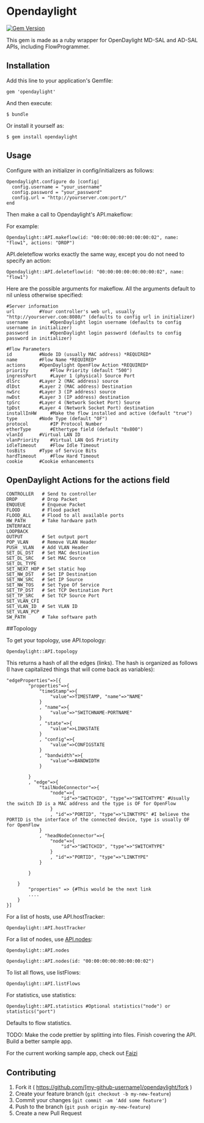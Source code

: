 # Opendaylight

[![Gem Version](https://badge.fury.io/rb/opendaylight.svg)](http://badge.fury.io/rb/opendaylight)

This gem is made as a ruby wrapper for OpenDaylight MD-SAL and AD-SAL APIs, including FlowProgrammer.

## Installation

Add this line to your application's Gemfile:

    gem 'opendaylight'

And then execute:

    $ bundle

Or install it yourself as:

    $ gem install opendaylight

## Usage

Configure with an initializer in config/initializers as follows:

    Opendaylight.configure do |config|
      config.username = "your_username"
      config.password = "your_password"
      config.url = "http://yourserver.com:port/"
    end

Then make a call to Opendaylight's API.makeflow:

For example:

    Opendaylight::API.makeflow(id: "00:00:00:00:00:00:00:02", name: "flow1", actions: "DROP")

API.deleteflow works exactly the same way, except you do not need to specify an action:

    Opendaylight::API.deleteflow(id: "00:00:00:00:00:00:00:02", name: "flow1")

Here are the possible arguments for makeflow. All the arguments default to nil unless otherwise specified:

    #Server information
    url			#Your controller's web url, usually "http://yourserver.com:8080/" (defaults to config url in initializer)
    username		#OpenDaylight login username (defaults to config username in initializer)
    password		#OpenDaylight login password (defaults to config password in initializer)

    #Flow Parameters
    id			#Node ID (usually MAC address) *REQUIRED*
    name		#Flow Name *REQUIRED*
    actions		#OpenDaylight OpenFlow Action *REQUIRED*
    priority		#Flow Priority (default "500")
    ingressPort		#Layer 1 (physical) Source Port
    dlSrc		#Layer 2 (MAC address) source
    dlDst		#Layer 2 (MAC address) Destination
    nwSrc		#Layer 3 (IP address) source
    nwDst		#Layer 3 (IP address) destination
    tpSrc		#Layer 4 (Network Socket Port) Source
    tpDst		#Layer 4 (Network Socket Port) destination
    installInHW		#Make the flow installed and active (default "true")
    type		#Node Type (default "OF")
    protocol		#IP Protocol Number
    etherType		#Ethertype field (default "0x800")
    vlanId		#Virtual LAN ID
    vlanPriority	#Virtual LAN QoS Priotity
    idleTimeout		#Flow Idle Timeout
    tosBits		#Type of Service Bits
    hardTimeout		#Flow Hard Timeout
    cookie		#Cookie enhancements


## OpenDaylight Actions for the actions field

    CONTROLLER   # Send to controller
    DROP         # Drop Packet
    ENQUEUE      # Enqueue Packet
    FLOOD        # Flood packet
    FLOOD_ALL    # Flood to all available ports
    HW_PATH      # Take hardware path
    INTERFACE
    LOOPBACK
    OUTPUT       # Set output port
    POP_VLAN     # Remove VLAN Header
    PUSH _VLAN   # Add VLAN Header
    SET_DL_DST   # Set MAC destination
    SET_DL_SRC   # Set MAC Source
    SET_DL_TYPE
    SET_NEXT_HOP # Set static hop
    SET_NW_DST   # Set IP Destination
    SET_NW_SRC   # Set IP Source
    SET_NW_TOS   # Set Type Of Service
    SET_TP_DST   # Set TCP Destination Port
    SET_TP_SRC   # Set TCP Source Port
    SET_VLAN_CFI
    SET_VLAN_ID  # Set VLAN ID
    SET_VLAN_PCP
    SW_PATH      # Take software path

##Topology

To get your topology, use API.topology:

    Opendaylight::API.topology

This returns a hash of all the edges (links). The hash is organized as follows (I have capitalized things that will come back as variables):

    "edgeProperties"=>[{
            "properties"=>{
                "timeStamp"=>{
                    "value"=>TIMESTAMP, "name"=>"NAME"
                }
                , "name"=>{
                    "value"=>"SWITCHNAME-PORTNAME"
                }
                , "state"=>{
                    "value"=>LINKSTATE
                }
                , "config"=>{
                    "value"=>CONFIGSTATE
                }
                , "bandwidth"=>{
                    "value"=>BANDWIDTH
                }

            }
            , "edge"=>{
                "tailNodeConnector"=>{
                    "node"=>{
                        "id"=>"SWITCHID", "type"=>"SWITCHTYPE" #Usually the switch ID is a MAC address and the type is OF for OpenFlow
                    }
                    , "id"=>"PORTID", "type"=>"LINKTYPE" #I believe the PORTID is the interface of the connected device, type is usually OF for OpenFlow
                }
                , "headNodeConnector"=>{
                    "node"=>{
                        "id"=>"SWITCHID", "type"=>"SWITCHTYPE"
                    }
                    , "id"=>"PORTID", "type"=>"LINKTYPE"
                }

            }

        }
            "properties" => {#This would be the next link
            ....
        }
    }]

For a list of hosts, use API.hostTracker:

    Opendaylight::API.hostTracker

For a list of nodes, use
[API.nodes](https://developer.cisco.com/media/XNCREST/switchmanager/resource_SwitchNorthbound.html#path__-containerName-_nodes.html):

    Opendaylight::API.nodes

    Opendaylight::API.nodes(id: "00:00:00:00:00:00:00:02")

To list all flows, use listFlows:

    Opendaylight::API.listFlows

For statistics, use statistics:

    Opendaylight::API.statistics #Optional statistics("node") or statistics("port")

Defaults to flow statistics.

TODO:
Make the code prettier by splitting into files.
Finish covering the API.
Build a better sample app.

For the current working sample app, check out [Faizi](https://github.com/rickpr/faizi)

## Contributing

1. Fork it ( https://github.com/[my-github-username]/opendaylight/fork )
2. Create your feature branch (`git checkout -b my-new-feature`)
3. Commit your changes (`git commit -am 'Add some feature'`)
4. Push to the branch (`git push origin my-new-feature`)
5. Create a new Pull Request
